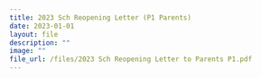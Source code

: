 ```yaml
---
title: 2023 Sch Reopening Letter (P1 Parents)
date: 2023-01-01
layout: file
description: ""
image: ""
file_url: /files/2023 Sch Reopening Letter to Parents P1.pdf
---
```


